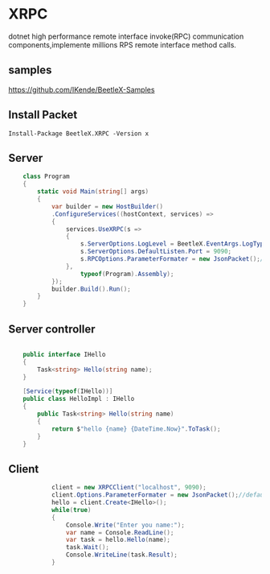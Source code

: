 # XRPC
dotnet high performance remote interface invoke(RPC) communication components,implemente millions RPS remote interface method calls.
## samples
https://github.com/IKende/BeetleX-Samples

## Install Packet
``` 
Install-Package BeetleX.XRPC -Version x
```
## Server
``` csharp
    class Program
    {
        static void Main(string[] args)
        {
            var builder = new HostBuilder()
            .ConfigureServices((hostContext, services) =>
            {
                services.UseXRPC(s =>
                {
                    s.ServerOptions.LogLevel = BeetleX.EventArgs.LogType.Trace;
                    s.ServerOptions.DefaultListen.Port = 9090;
                    s.RPCOptions.ParameterFormater = new JsonPacket();//default messagepack
                },
                    typeof(Program).Assembly);
            });
            builder.Build().Run();
        }
    }
```
## Server controller
``` csharp

    public interface IHello
    {
        Task<string> Hello(string name);
    }

    [Service(typeof(IHello))]
    public class HelloImpl : IHello
    {
        public Task<string> Hello(string name)
        {
            return $"hello {name} {DateTime.Now}".ToTask();
        }
    }
```
## Client
``` csharp
            client = new XRPCClient("localhost", 9090);
            client.Options.ParameterFormater = new JsonPacket();//default messagepack
            hello = client.Create<IHello>();
            while(true)
            {
                Console.Write("Enter you name:");
                var name = Console.ReadLine();
                var task = hello.Hello(name);
                task.Wait();
                Console.WriteLine(task.Result);
            }
```

